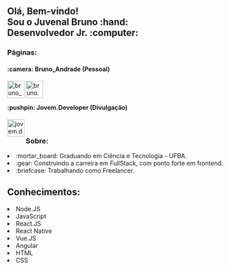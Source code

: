 <h2>Olá, Bem-vindo!<br/>Sou o Juvenal Bruno :hand:<br/>Desenvolvedor Jr. :computer:</h2>

<h3>Páginas:</h3>
<h4>:camera: Bruno_Andrade (Pessoal)</h4>
<a href="https://www.instagram.com/bruno_andrade66">
  <img
       align="left"
       alt="bruno_andrade66"
       width="40px"
       src="https://images.vexels.com/media/users/3/137198/isolated/preview/07f0d7b69ef071571e4ada2f4d6a053a---cone-do-instagram-colorido-by-vexels.png"
  />
</a>
<a href="mailto:bruno.andrade178@hotmail.com">
  <img
       align="left"
       alt="bruno.andrade178@hotmail.com"
       width="40px"
       src="https://upload.wikimedia.org/wikipedia/commons/8/81/Email_new.svg"
  />    
</a>

<br/>
<br/>

<h4>:pushpin: Jovem.Developer (Divulgação)</h4>
<a href="https://www.instagram.com/jovem.developer">
  <img 
       align="left" 
       alt="jovem.developer" 
       width="40px" 
       src="https://images.vexels.com/media/users/3/137198/isolated/preview/07f0d7b69ef071571e4ada2f4d6a053a---cone-do-instagram-colorido-by-vexels.png"/>
</a>
<br/>

<h3>Sobre: </h3>
<li>:mortar_board: Graduando em Ciência e Tecnologia - UFBA.</li>
<li>:gear: Construindo a carreira em FullStack, com ponto forte em frontend.</li>
<li>:briefcase: Trabalhando como Freelancer.</li>

<h2>Conhecimentos:</h2>
<li>Node.JS</li>
<li>JavaScript</li>
<li>React.JS</li>
<li>React Native</li>
<li>Vue.JS</li>
<li>Angular</li>
<li>HTML</li>
<li>CSS</li>

